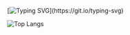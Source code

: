 <!--div style="display: flex; flex-direction: column">
|[![Readme Quotes](https://quotes-github-readme.vercel.app/api?type=horizontal&theme=dark)](https://github.com/piyushsuthar/github-readme-quotes)|

</div-->
[![Typing SVG](https://readme-typing-svg.demolab.com?font=Fira+Code&duration=3000&pause=500&center=true&vCenter=true&random=false&width=435&lines=Code.;Sail.;Repeat.)](https://git.io/typing-svg)

![Top Langs](https://github-readme-stats.vercel.app/api/top-langs/?username=Devgaze&layout=compact&theme=github_dark)  



<!--
**Devgaze/Devgaze** is a ✨ _special_ ✨ repository because its `README.md` (this file) appears on your GitHub profile.

Here are some ideas to get you started:

- 🔭 I’m currently working on ...
- 🌱 I’m currently learning ...
- 👯 I’m looking to collaborate on ...
- 🤔 I’m looking for help with ...
- 💬 Ask me about ...
- 📫 How to reach me: ...
- 😄 Pronouns: ...
- ⚡ Fun fact: ...
-->
